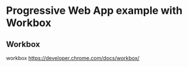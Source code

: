 # Progressive Web App example with Workbox

## Workbox
workbox https://developer.chrome.com/docs/workbox/

